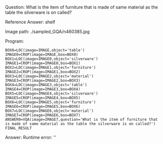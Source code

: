 Question: What is the item of furniture that is made of same material as the table the silverware is on called?

Reference Answer: shelf

Image path: ./sampled_GQA/n460385.jpg

Program:

```
BOX0=LOC(image=IMAGE,object='table')
IMAGE0=CROP(image=IMAGE,box=BOX0)
BOX1=LOC(image=IMAGE0,object='silverware')
IMAGE1=CROP(image=IMAGE0,box=BOX1)
BOX2=LOC(image=IMAGE1,object='furniture')
IMAGE2=CROP(image=IMAGE1,box=BOX2)
BOX3=LOC(image=IMAGE2,object='material')
IMAGE3=CROP(image=IMAGE2,box=BOX3)
BOX4=LOC(image=IMAGE3,object='table')
IMAGE4=CROP(image=IMAGE3,box=BOX4)
BOX5=LOC(image=IMAGE4,object='silverware')
IMAGE5=CROP(image=IMAGE4,box=BOX5)
BOX6=LOC(image=IMAGE5,object='furniture')
IMAGE6=CROP(image=IMAGE5,box=BOX6)
BOX7=LOC(image=IMAGE6,object='material')
IMAGE7=CROP(image=IMAGE6,box=BOX7)
ANSWER0=VQA(image=IMAGE7,question='What is the item of furniture that is made of same material as the table the silverware is on called?')
FINAL_RESULT
```
Answer: Runtime error: ''

